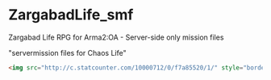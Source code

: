 ZargabadLife_smf
================

Zargabad Life RPG for Arma2:OA - Server-side only mission files

"servermission files for Chaos Life"

```html
<img src="http://c.statcounter.com/10000712/0/f7a85520/1/" style="border:none;">
```